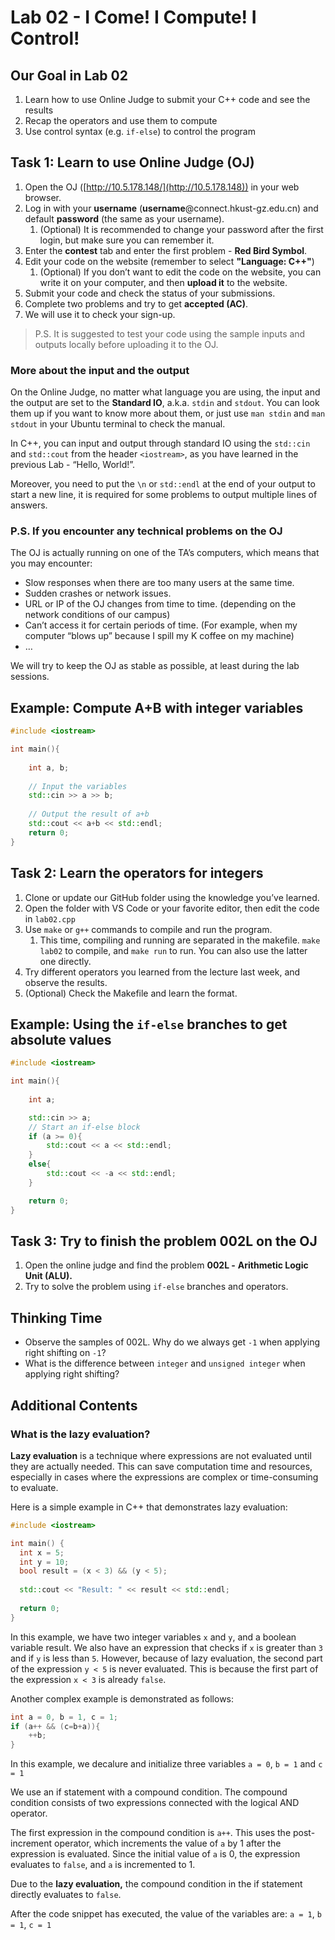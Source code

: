 # Lab 02 - I Come! I Compute! I Control!

## Our Goal in Lab 02

1. Learn how to use Online Judge to submit your C++ code and see the results
2. Recap the operators and use them to compute
3. Use control syntax (e.g. `if-else`) to control the program

## Task 1: Learn to use Online Judge (OJ)

1. Open the OJ ([http://10.5.178.148/](http://10.5.178.148)) in your web browser. 
2. Log in with your **username** (**username**@connect.hkust-gz.edu.cn) and default **password** (the same as your username).
    1. (Optional) It is recommended to change your password after the first login, but make sure you can remember it.
3. Enter the **contest** tab and enter the first problem - **Red Bird Symbol**.
4. Edit your code on the website (remember to select **"Language: C++"**)
    1. (Optional) If you don’t want to edit the code on the website, you can write it on your computer, and then **upload it** to the website.
5. Submit your code and check the status of your submissions.
6. Complete two problems and try to get **accepted (AC)**. 
7. We will use it to check your sign-up.

> P.S. It is suggested to test your code using the sample inputs and outputs locally before uploading it to the OJ.
### More about the input and the output

On the Online Judge, no matter what language you are using, the input and the output are set to the **Standard IO**, a.k.a. `stdin` and `stdout`. You can look them up if you want to know more about them, or just use `man stdin` and `man stdout` in your Ubuntu terminal to check the manual.

In C++, you can input and output through standard IO using the `std::cin` and `std::cout` from the header `<iostream>`, as you have learned in the previous Lab - “Hello, World!”. 

Moreover, you need to put the `\n` or `std::endl` at the end of your output to start a new line, it is required for some problems to output multiple lines of answers.

### P.S. If you encounter any technical problems on the OJ

The OJ is actually running on one of the TA’s computers, which means that you may encounter:

- Slow responses when there are too many users at the same time.
- Sudden crashes or network issues.
- URL or IP of the OJ changes from time to time. (depending on the network conditions of our campus)
- Can’t access it for certain periods of time. (For example, when my computer “blows up” because I spill my K coffee on my machine)
- …

We will try to keep the OJ as stable as possible, at least during the lab sessions.

## Example: Compute A+B with integer variables
```cpp
#include <iostream>

int main(){
	
	int a, b;
	
	// Input the variables
	std::cin >> a >> b;
	
	// Output the result of a+b
	std::cout << a+b << std::endl;
	return 0;
}
```

## Task 2: Learn the operators for integers

1. Clone or update our GitHub folder using the knowledge you’ve learned.
2. Open the folder with VS Code or your favorite editor, then edit the code in `lab02.cpp`
3. Use `make` or `g++` commands to compile and run the program.
    1. This time, compiling and running are separated in the makefile. `make lab02` to compile, and `make run` to run. You can also use the latter one directly.
4. Try different operators you learned from the lecture last week, and observe the results.
5. (Optional) Check the Makefile and learn the format.

## Example: Using the `if-else` branches to get absolute values

```cpp
#include <iostream>

int main(){
	
	int a;

	std::cin >> a;
	// Start an if-else block
	if (a >= 0){
		std::cout << a << std::endl;
	}
	else{
		std::cout << -a << std::endl;
	}

	return 0;
}
```

## Task 3: Try to finish the problem 002L on the OJ

1. Open the online judge and find the problem **002L -** **Arithmetic Logic Unit (ALU).**
2. Try to solve the problem using `if-else` branches and operators.

## Thinking Time

- Observe the samples of 002L. Why do we always get `-1` when applying right shifting on `-1`?
- What is the difference between `integer` and `unsigned integer` when applying right shifting?

## Additional Contents
### What is the lazy evaluation?
**Lazy evaluation** is a technique where expressions are not evaluated until they are actually needed. This can save computation time and resources, especially in cases where the expressions are complex or time-consuming to evaluate.

Here is a simple example in C++ that demonstrates lazy evaluation:
```CPP
#include <iostream>

int main() {
  int x = 5;
  int y = 10;
  bool result = (x < 3) && (y < 5);
  
  std::cout << "Result: " << result << std::endl;
  
  return 0;
}
```

In this example, we have two integer variables `x` and `y`, and a boolean variable result. We also have an expression that checks if `x` is greater than `3` and if `y` is less than `5`. However, because of lazy evaluation, the second part of the expression `y < 5` is never evaluated. This is because the first part of the expression `x < 3` is already `false`.

Another complex example is demonstrated as follows:
```CPP
int a = 0, b = 1, c = 1;
if (a++ && (c=b+a)){
	++b;
}
```
In this example, we decalure and initialize three variables `a = 0`, `b = 1` and `c = 1`

We use an if statement with a compound condition. The compound condition consists of two expressions connected with the logical AND operator.

The first expression in the compound condition is `a++`. This uses the post-increment operator, which increments the value of `a` by 1 after the expression is evaluated. Since the initial value of `a` is 0, the expression evaluates to `false`, and `a` is incremented to 1.

Due to the **lazy evaluation,** the compound condition in the if statement directly evaluates to `false`.

After the code snippet has executed, the value of the variables are: `a = 1`, `b = 1`, `c = 1`
